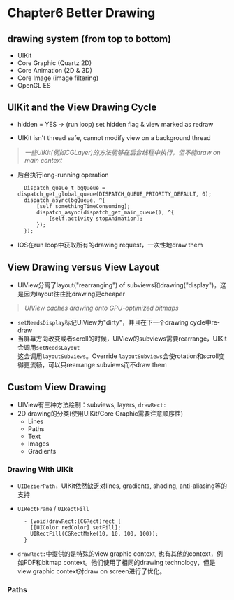 # Chapter6 Better Drawing

## drawing system (from top to bottom)
+ UIKit
+ Core Graphic (Quartz 2D)
+ Core Animation (2D & 3D)
+ Core Image (image filtering)
+ OpenGL ES

## UIKit and the View Drawing Cycle
+ hidden = YES  -> (run loop) set hidden flag & view marked as redraw

+ UIKit isn't thread safe, cannot modify view on a background thread
> _一些UIKit(例如CGLayer)的方法能够在后台线程中执行，但不能draw on main context_

+ 后台执行long-running operation

        Dispatch_queue_t bgQueue = dispatch_get_global_queue(DISPATCH_QUEUE_PRIORITY_DEFAULT, 0);
        dispatch_async(bgQueue, ^{
            [self somethingTimeConsuming];
            dispatch_async(dispatch_get_main_queue(), ^{
                [self.activity stopAnimation];
            });
        });

+ IOS在run loop中获取所有的drawing request，一次性地draw them

## View Drawing versus View Layout
+ UIView分离了layout("rearranging") of subviews和drawing("display")，这是因为layout往往比drawing更cheaper
> _UIView caches drawing onto GPU-optimized bitmaps_
+ `setNeedsDisplay`标记UIView为"dirty"，并且在下一个drawing cycle中re-draw
+ 当屏幕方向改变或者scroll的时候，UIView的subviews需要rearrange，UIKit会调用`setNeedsLayout`  
这会调用`layoutSubviews`。Override `layoutSubviews`会使rotation和scroll变得更流畅，可以只rearrange subviews而不draw them

## Custom View Drawing
+ UIView有三种方法绘制：subviews, layers, `drawRect:`
+ 2D drawing的分类(使用UIKit/Core Graphic需要注意顺序性)
  + Lines
  + Paths
  + Text
  + Images
  + Gradients

### Drawing With UIKit ###
+ `UIBezierPath`，UIKit依然缺乏对lines, gradients, shading, anti-aliasing等的支持
+ `UIRectFrame` / `UIRectFill`

        - (void)drawRect:(CGRect)rect {
          [[UIColor redColor] setFill];
          UIRectFill(CGRectMake(10, 10, 100, 100));
        }

+ `drawRect:`中提供的是特殊的view graphic context, 也有其他的context，例如PDF和bitmap context。他们使用了相同的drawing technology，但是view graphic context对draw on screen进行了优化。

### Paths ###


